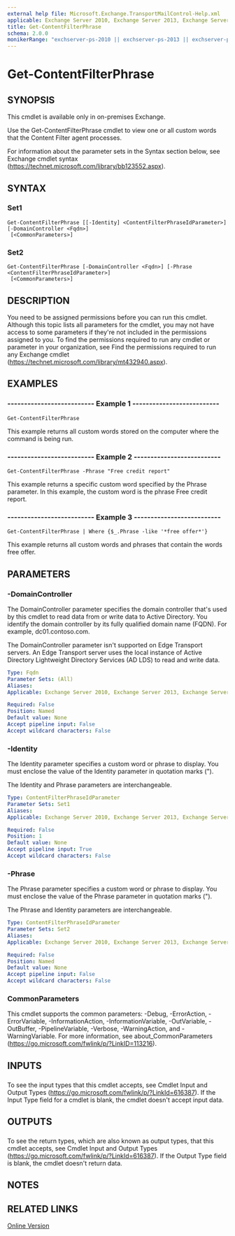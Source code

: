 ```yaml
---
external help file: Microsoft.Exchange.TransportMailControl-Help.xml
applicable: Exchange Server 2010, Exchange Server 2013, Exchange Server 2016
title: Get-ContentFilterPhrase
schema: 2.0.0
monikerRange: "exchserver-ps-2010 || exchserver-ps-2013 || exchserver-ps-2016"
---
```


# Get-ContentFilterPhrase

## SYNOPSIS
This cmdlet is available only in on-premises Exchange.

Use the Get-ContentFilterPhrase cmdlet to view one or all custom words that the Content Filter agent processes.

For information about the parameter sets in the Syntax section below, see Exchange cmdlet syntax (https://technet.microsoft.com/library/bb123552.aspx).

## SYNTAX

### Set1
```
Get-ContentFilterPhrase [[-Identity] <ContentFilterPhraseIdParameter>] [-DomainController <Fqdn>]
 [<CommonParameters>]
```

### Set2
```
Get-ContentFilterPhrase [-DomainController <Fqdn>] [-Phrase <ContentFilterPhraseIdParameter>]
 [<CommonParameters>]
```

## DESCRIPTION
You need to be assigned permissions before you can run this cmdlet. Although this topic lists all parameters for the cmdlet, you may not have access to some parameters if they're not included in the permissions assigned to you. To find the permissions required to run any cmdlet or parameter in your organization, see Find the permissions required to run any Exchange cmdlet (https://technet.microsoft.com/library/mt432940.aspx).

## EXAMPLES

### -------------------------- Example 1 --------------------------
```
Get-ContentFilterPhrase
```

This example returns all custom words stored on the computer where the command is being run.

### -------------------------- Example 2 --------------------------
```
Get-ContentFilterPhrase -Phrase "Free credit report"
```

This example returns a specific custom word specified by the Phrase parameter. In this example, the custom word is the phrase Free credit report.

### -------------------------- Example 3 --------------------------
```
Get-ContentFilterPhrase | Where {$_.Phrase -like '*free offer*'}
```

This example returns all custom words and phrases that contain the words free offer.

## PARAMETERS

### -DomainController
The DomainController parameter specifies the domain controller that's used by this cmdlet to read data from or write data to Active Directory. You identify the domain controller by its fully qualified domain name (FQDN). For example, dc01.contoso.com.

The DomainController parameter isn't supported on Edge Transport servers. An Edge Transport server uses the local instance of Active Directory Lightweight Directory Services (AD LDS) to read and write data.

```yaml
Type: Fqdn
Parameter Sets: (All)
Aliases:
Applicable: Exchange Server 2010, Exchange Server 2013, Exchange Server 2016

Required: False
Position: Named
Default value: None
Accept pipeline input: False
Accept wildcard characters: False
```

### -Identity
The Identity parameter specifies a custom word or phrase to display. You must enclose the value of the Identity parameter in quotation marks (").

The Identity and Phrase parameters are interchangeable.

```yaml
Type: ContentFilterPhraseIdParameter
Parameter Sets: Set1
Aliases:
Applicable: Exchange Server 2010, Exchange Server 2013, Exchange Server 2016

Required: False
Position: 1
Default value: None
Accept pipeline input: True
Accept wildcard characters: False
```

### -Phrase
The Phrase parameter specifies a custom word or phrase to display. You must enclose the value of the Phrase parameter in quotation marks (").

The Phrase and Identity parameters are interchangeable.

```yaml
Type: ContentFilterPhraseIdParameter
Parameter Sets: Set2
Aliases:
Applicable: Exchange Server 2010, Exchange Server 2013, Exchange Server 2016

Required: False
Position: Named
Default value: None
Accept pipeline input: False
Accept wildcard characters: False
```

### CommonParameters
This cmdlet supports the common parameters: -Debug, -ErrorAction, -ErrorVariable, -InformationAction, -InformationVariable, -OutVariable, -OutBuffer, -PipelineVariable, -Verbose, -WarningAction, and -WarningVariable. For more information, see about_CommonParameters (https://go.microsoft.com/fwlink/p/?LinkID=113216).

## INPUTS

###  
To see the input types that this cmdlet accepts, see Cmdlet Input and Output Types (https://go.microsoft.com/fwlink/p/?LinkId=616387). If the Input Type field for a cmdlet is blank, the cmdlet doesn't accept input data.

## OUTPUTS

###  
To see the return types, which are also known as output types, that this cmdlet accepts, see Cmdlet Input and Output Types (https://go.microsoft.com/fwlink/p/?LinkId=616387). If the Output Type field is blank, the cmdlet doesn't return data.

## NOTES

## RELATED LINKS

[Online Version](https://technet.microsoft.com/library/22af0f6c-00f7-4fe5-9ff8-c63305adb9bc.aspx)

